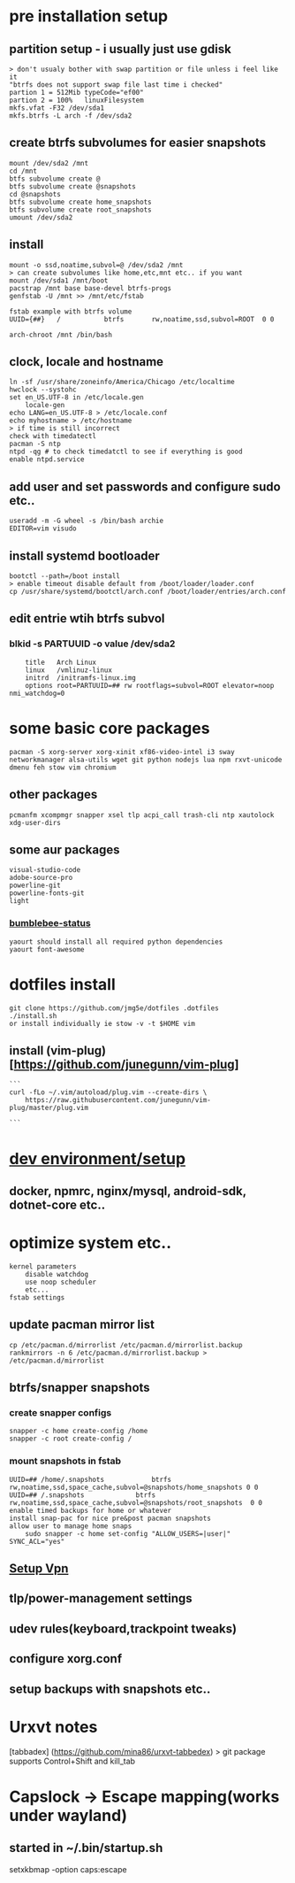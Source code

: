 <!-- ===fresh install setup notes=== -->
# pre installation setup
##  partition setup - i usually just use gdisk
    > don't usualy bother with swap partition or file unless i feel like it
    "btrfs does not support swap file last time i checked"
    partion 1 = 512Mib typeCode="ef00"
    partion 2 = 100%   linuxFilesystem
    mkfs.vfat -F32 /dev/sda1
    mkfs.btrfs -L arch -f /dev/sda2
## create btrfs subvolumes for easier snapshots
    mount /dev/sda2 /mnt
    cd /mnt
    btfs subvolume create @
    btfs subvolume create @snapshots
    cd @snapshots
    btfs subvolume create home_snapshots
    btfs subvolume create root_snapshots
    umount /dev/sda2
## install
    mount -o ssd,noatime,subvol=@ /dev/sda2 /mnt
    > can create subvolumes like home,etc,mnt etc.. if you want
    mount /dev/sda1 /mnt/boot
    pacstrap /mnt base base-devel btrfs-progs
    genfstab -U /mnt >> /mnt/etc/fstab

    fstab example with btrfs volume
    UUID={##}	/         	btrfs     	rw,noatime,ssd,subvol=ROOT	0 0

    arch-chroot /mnt /bin/bash
## clock, locale and hostname
    ln -sf /usr/share/zoneinfo/America/Chicago /etc/localtime
    hwclock --systohc
    set en_US.UTF-8 in /etc/locale.gen
        locale-gen
    echo LANG=en_US.UTF-8 > /etc/locale.conf
    echo myhostname > /etc/hostname
    > if time is still incorrect 
    check with timedatectl
    pacman -S ntp
    ntpd -qg # to check timedatctl to see if everything is good
    enable ntpd.service

## add user and set passwords and configure sudo etc..
    useradd -m -G wheel -s /bin/bash archie
    EDITOR=vim visudo

## install systemd bootloader
    bootctl --path=/boot install
    > enable timeout disable default from /boot/loader/loader.conf
    cp /usr/share/systemd/bootctl/arch.conf /boot/loader/entries/arch.conf
## edit entrie wtih btrfs subvol
### blkid -s PARTUUID -o value /dev/sda2 
```
    title   Arch Linux
    linux   /vmlinuz-linux
    initrd  /initramfs-linux.img
    options root=PARTUUID=## rw rootflags=subvol=ROOT elevator=noop nmi_watchdog=0
```
# some basic core packages
    pacman -S xorg-server xorg-xinit xf86-video-intel i3 sway networkmanager alsa-utils wget git python nodejs lua npm rxvt-unicode dmenu feh stow vim chromium 
## other packages
    pcmanfm xcompmgr snapper xsel tlp acpi_call trash-cli ntp xautolock xdg-user-dirs
## some aur packages 
    visual-studio-code
    adobe-source-pro 
    powerline-git
    powerline-fonts-git
    light
### [bumblebee-status](https://github.com/tobi-wan-kenobi/bumblebee-status)
    yaourt should install all required python dependencies
    yaourt font-awesome
    
# dotfiles install
    git clone https://github.com/jmg5e/dotfiles .dotfiles
    ./install.sh 
    or install individually ie stow -v -t $HOME vim


## install (vim-plug)[https://github.com/junegunn/vim-plug]
    ```
    curl -fLo ~/.vim/autoload/plug.vim --create-dirs \
        https://raw.githubusercontent.com/junegunn/vim-plug/master/plug.vim

    ```

# [ dev environment/setup ](dev-setup.md)
## docker, npmrc, nginx/mysql, android-sdk, dotnet-core etc..

# optimize system etc..
    kernel parameters
        disable watchdog
        use noop scheduler
        etc...
    fstab settings
## update pacman mirror list
    cp /etc/pacman.d/mirrorlist /etc/pacman.d/mirrorlist.backup
    rankmirrors -n 6 /etc/pacman.d/mirrorlist.backup > /etc/pacman.d/mirrorlist
## btrfs/snapper snapshots  
### create snapper configs
    snapper -c home create-config /home
    snapper -c root create-config /
### mount snapshots in fstab
    UUID=##	/home/.snapshots         	btrfs     	rw,noatime,ssd,space_cache,subvol=@snapshots/home_snapshots	0 0
    UUID=##	/.snapshots         	btrfs     	rw,noatime,ssd,space_cache,subvol=@snapshots/root_snapshots	 0 0
    enable timed backups for home or whatever
    install snap-pac for nice pre&post pacman snapshots
    allow user to manage home snaps
        sudo snapper -c home set-config "ALLOW_USERS=|user|" SYNC_ACL="yes"
## [Setup Vpn](https://wiki.archlinux.org/index.php/Private_Internet_Access_VPN)


## tlp/power-management settings
## udev rules(keyboard,trackpoint tweaks)
## configure xorg.conf
## setup backups with snapshots etc..

# Urxvt notes
 [tabbadex] (https://github.com/mina86/urxvt-tabbedex)
    > git package supports Control+Shift and kill_tab

# Capslock -> Escape mapping(works under wayland)
## started in ~/.bin/startup.sh
  setxkbmap -option caps:escape
